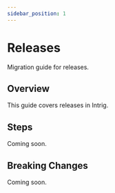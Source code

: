```yaml
---
sidebar_position: 1
---
```


# Releases

Migration guide for releases.

## Overview

This guide covers releases in Intrig.

## Steps

Coming soon.

## Breaking Changes

Coming soon.
